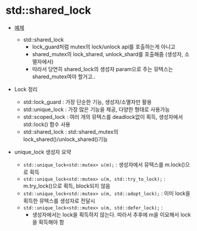 # std::shared_lock

- [예제](./shared_lock.cpp)
  - std::shared_lock
    - lock_guard처럼 mutex의 lock/unlock api를 호출하는게 아니고
    - shared_mutex의 lock_shared, unlock_shard를 호출해줌 (생성자, 소멸자에서)
    - 따라서 당연히 shared_lock의 생성자 param으로 주는 뮤텍스는 shared_mutex여야 할거고..

- Lock 정리 
  - std::lock_guard : 가장 단순한 기능, 생성자/소멸자만 활용
  - std::unique_lock : 가장 많은 기능을 제공, 다양한 형태로 사용가능
  - std::scoped_lock : 여러 개의 뮤텍스를 deadlock없이 획득, 생성자에서 std::lock() 함수 사용
  - std::shared_lock : std::shared_mutex의 lock_shared()/unlock_shared()기능

- unique_lock 생성자 요약
  - `std::unique_lock<std::mutex> u(m);` : 생성자에서 뮤텍스를 m.lock()으로 획득
  - `std::unique_lock<std::mutex> u(m, std::try_to_lock);` : m.try_lock()으로 획득, block되지 않음
  - `std::unique_lock<std::mutex> u(m, std::adopt_lock);` : 이미 lock을 획득한 뮤텍스를 생성자로 전달시
  - `std::unique_lock<std::mutex> u(m, std::defer_lock);` : 
    - 생성자에서는 lock을 획득하지 않는다. 따라서 추후에 m을 이요해서 lock을 획득해야 함